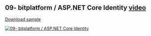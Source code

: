 ## 09- bitplatform / ASP.NET Core Identity [video](http://www.youtube.com/watch?v=N2UPj056jBc)

[Download sample](https://download-directory.github.io/?url=https://github.com/bitfoundation/bitplatform-samples/tree/main/videos/Bit.Tutorial09)

[![09- bitplatform / ASP.NET Core Identity](http://img.youtube.com/vi/N2UPj056jBc/sd2.jpg)](https://youtu.be/N2UPj056jBc "09- bitplatform / ASP.NET Core Identity")